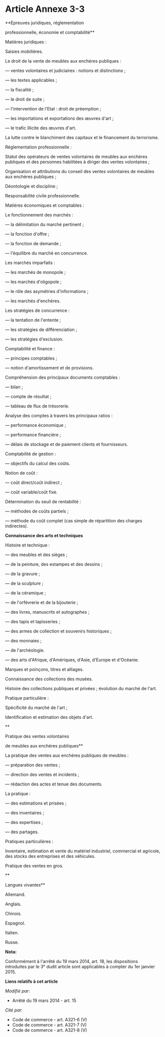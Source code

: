 # Article Annexe 3-3

**Epreuves juridiques, réglementation

professionnelle, économie et comptabilité**

Matières juridiques :

Saisies mobilières.

Le droit de la vente de meubles aux enchères publiques :

― ventes volontaires et judiciaires : notions et distinctions ;

― les textes applicables ;

― la fiscalité ;

― le droit de suite ;

― l'intervention de l'Etat : droit de préemption ;

― les importations et exportations des œuvres d'art ;

― le trafic illicite des œuvres d'art.

La lutte contre le blanchiment des capitaux et le financement du terrorisme. 

Réglementation professionnelle :

Statut des opérateurs de ventes volontaires de meubles aux enchères publiques et des personnes habilitées à diriger des
ventes volontaires ;

Organisation et attributions du conseil des ventes volontaires de meubles aux enchères publiques ;

Déontologie et discipline ;

Responsabilité civile professionnelle.

Matières économiques et comptables :

Le fonctionnement des marchés :

― la délimitation du marché pertinent ;

― la fonction d'offre ;

― la fonction de demande ;

― l'équilibre du marché en concurrence.

Les marchés imparfaits :

― les marchés de monopole ;

― les marchés d'oligopole ;

― le rôle des asymétries d'informations ;

― les marchés d'enchères.

Les stratégies de concurrence :

― la tentation de l'entente ;

― les stratégies de différenciation ;

― les stratégies d'exclusion.

Comptabilité et finance :

― principes comptables ;

― notion d'amortissement et de provisions.

Compréhension des principaux documents comptables :

― bilan ;

― compte de résultat ;

― tableau de flux de trésorerie.

Analyse des comptes à travers les principaux ratios :

― performance économique ;

― performance financière ;

― délais de stockage et de paiement clients et fournisseurs.

Comptabilité de gestion :

― objectifs du calcul des coûts.

Notion de coût :

― coût direct/coût indirect ;

― coût variable/coût fixe.

Détermination du seuil de rentabilité :

― méthodes de coûts partiels ;

― méthode du coût complet (cas simple de répartition des charges indirectes).

**Connaissance des arts et techniques**

Histoire et technique :

― des meubles et des sièges ;

― de la peinture, des estampes et des dessins ;

― de la gravure ;

― de la sculpture ;

― de la céramique ;

― de l'orfèvrerie et de la bijouterie ;

― des livres, manuscrits et autographes ;

― des tapis et tapisseries ;

― des armes de collection et souvenirs historiques ;

― des monnaies ;

― de l'archéologie.

― des arts d'Afrique, d'Amériques, d'Asie, d'Europe et d'Océanie.

Marques et poinçons, titres et alliages.

Connaissance des collections des musées.

Histoire des collections publiques et privées ; évolution du marché de l'art.

Pratique particulière :

Spécificité du marché de l'art ;

Identification et estimation des objets d'art.

**

Pratique des ventes volontaires

de meubles aux enchères publiques**

La pratique des ventes aux enchères publiques de meubles :

― préparation des ventes ;

― direction des ventes et incidents ;

― rédaction des actes et tenue des documents.

La pratique :

― des estimations et prisées ;

― des inventaires ;

― des expertises ;

― des partages.

Pratiques particulières :

Inventaire, estimation et vente du matériel industriel, commercial et agricole, des stocks des entreprises et des véhicules.

Pratique des ventes en gros.

**

Langues vivantes**

Allemand.

Anglais.

Chinois.

Espagnol.

Italien.

Russe.

**Nota:**

Conformément à l'arrêté du 19 mars 2014, art. 18, les dispositions introduites par le 3° dudit article sont applicables à
compter du 1er janvier 2015.

**Liens relatifs à cet article**

_Modifié par_:

  - Arrêté du 19 mars 2014 - art. 15

_Cité par_:

  - Code de commerce - art. A321-6 (V)
  - Code de commerce - art. A321-7 (V)
  - Code de commerce - art. A321-8 (V)
